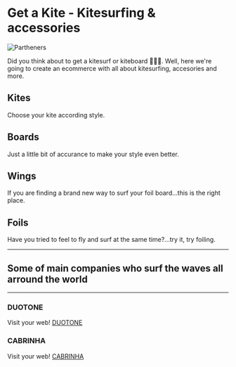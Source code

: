 
# Get a Kite - Kitesurfing & accessories
![Partheners](https://github.com/EmiUxUiDev/get_a_Kite/blob/main/Companies.png)

Did you think about to get a kitesurf or kiteboard 🏄‍♀️🌞. Well, here we're going to create an ecommerce with all about kitesurfing, accesories and more.

## Kites

Choose your kite according style.

## Boards

Just a little bit of accurance to make your style even better.

## Wings

If you are finding a brand new way to surf your foil board...this is the right place.

## Foils

Have you tried to feel to fly and surf at the same time?...try it, try foiling.


---
## Some of main companies who surf the waves all arround the world
---

### DUOTONE
Visit your web! [DUOTONE](https://www.duotonesports.com/)



### CABRINHA
Visit your web! [CABRINHA](https://www.cabrinha.com/)